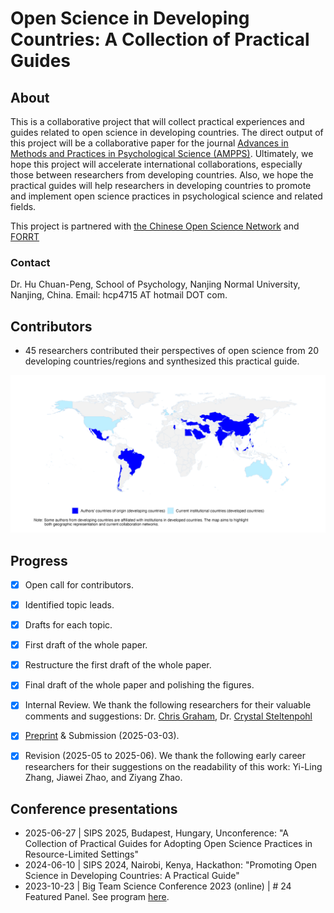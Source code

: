 # Open Science in Developing Countries: A Collection of Practical Guides

## About

This is a collaborative project that will collect practical experiences and guides related to open science in developing countries. The direct output of this project will be a collaborative paper for the journal [Advances in Methods and Practices in Psychological Science (AMPPS)](https://www.psychologicalscience.org/publications/ampps). Ultimately, we hope this project will accelerate international collaborations, especially those between researchers from developing countries. Also, we hope the practical guides will help researchers in developing countries to promote and implement open science practices in psychological science and related fields.

This project is partnered with [the Chinese Open Science Network](https://open-sci.cn/) and [FORRT](https://forrt.org/)

### Contact

Dr. Hu Chuan-Peng, School of Psychology, Nanjing Normal University, Nanjing, China. Email: hcp4715 AT hotmail DOT com.

## Contributors

-   45 researchers contributed their perspectives of open science from 20 developing countries/regions and synthesized this practical guide.

<!-- insert the png figure here: -->

![Contributors](Authors_Geo.png)

## Progress

-   [x] Open call for contributors.

-   [x] Identified topic leads.

-   [x] Drafts for each topic.

-   [x] First draft of the whole paper.

-   [x] Restructure the first draft of the whole paper.

-   [x] Final draft of the whole paper and polishing the figures.

-   [x] Internal Review. We thank the following researchers for their valuable comments and suggestions: Dr. [Chris Graham](https://www.researchgate.net/profile/Chris-Graham-17), Dr. [Crystal Steltenpohl](https://cnsyoung.com/)

-   [x] [Preprint](http://osf.io/7ubk2) & Submission (2025-03-03).

-   [x] Revision (2025-05 to 2025-06). We thank the following early career researchers for their suggestions on the readability of this work: Yi-Ling Zhang, Jiawei Zhao, and Ziyang Zhao.

## Conference presentations
-   2025-06-27 \| SIPS 2025, Budapest, Hungary, Unconference: "A Collection of Practical Guides for Adopting Open Science Practices in Resource-Limited Settings"
-   2024-06-10 \| SIPS 2024, Nairobi, Kenya, Hackathon: "Promoting Open Science in Developing Countries: A Practical Guide"
-   2023-10-23 \| Big Team Science Conference 2023 (online) \| \# 24 Featured Panel. See program [here](https://bigteamscienceconference.github.io/program/).

<!-- env: run directly on Macbook Pro-->
